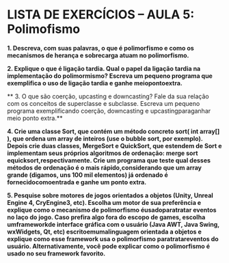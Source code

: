 # LISTA DE EXERCÍCIOS – AULA 5: Polimofismo

**1. Descreva, com suas palavras, o que é polimorfismo e como os mecanismos de herança e sobrecarga atuam no polimorfismo.**
>

**2. Explique o que é ligação tardia. Qual o papel da ligação tardia na implementação do polimormismo? Escreva um pequeno programa que exemplifica o uso de ligação tardia e ganhe meiopontoextra.** 
>

** 3. O que são coerção, upcasting e downcasting? Fale da sua relação com os conceitos de superclasse e subclasse. Escreva um pequeno programa exemplificando coerção, downcasting e upcastingparaganhar meio ponto extra.** 
>

**4. Crie uma classe Sort, que contém um método concreto sort( int array[] ), que ordena um array de inteiros (use o bubble sort, por exemplo). Depois crie duas classes, MergeSort e QuickSort, que estendem de Sort e implementam seus próprios algoritmos de ordenação: merge sort equicksort,respectivamente. Crie um programa que teste qual desses métodos de ordenação é o mais rápido,considerando que um array grande (digamos, uns 100 mil elementos) já ordenado é fornecidocomoentrada e ganhe um ponto extra.**
>

**5. Pesquise sobre motores de jogos orientados a objetos (Unity, Unreal Engine 4, CryEngine3, etc). Escolha um motor de sua preferência e explique como o mecanismo de polimorfismo éusadoparatratar eventos no laço do jogo. Caso prefira algo fora do escopo de games, escolha umframeworkde interface gráfica com o usuário (Java AWT, Java Swing, wxWidgets, Qt, etc) escritoemumalinguagem orientada a objetos e explique como esse framework usa o polimorfismo paratratareventos do usuário. Alternativamente, você pode explicar como o polimorfismo é usado no seu framework favorito.**
>
